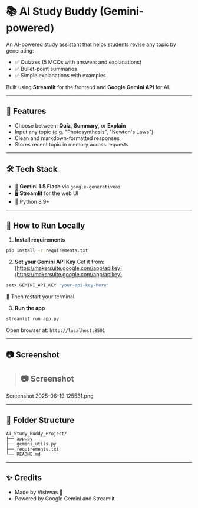 # 📚 AI Study Buddy (Gemini-powered)

An AI-powered study assistant that helps students revise any topic by generating:
- ✅ Quizzes (5 MCQs with answers and explanations)
- ✅ Bullet-point summaries
- ✅ Simple explanations with examples

Built using **Streamlit** for the frontend and **Google Gemini API** for AI.

---

## 🚀 Features

- Choose between: **Quiz**, **Summary**, or **Explain**
- Input any topic (e.g. "Photosynthesis", "Newton's Laws")
- Clean and markdown-formatted responses
- Stores recent topic in memory across requests

---

## 🛠 Tech Stack

- 🧠 **Gemini 1.5 Flash** via `google-generativeai`
- 🖥 **Streamlit** for the web UI
- 🐍 Python 3.9+

---

## 🧪 How to Run Locally

1. **Install requirements**
```bash
pip install -r requirements.txt
```

2. **Set your Gemini API Key**
Get it from: [https://makersuite.google.com/app/apikey](https://makersuite.google.com/app/apikey)

```powershell
setx GEMINI_API_KEY "your-api-key-here"
```

🔁 Then restart your terminal.

3. **Run the app**
```bash
streamlit run app.py
```

Open browser at: `http://localhost:8501`

---

## 📷 Screenshot

> ## 📷 Screenshot

Screenshot 2025-06-19 125531.png



---

## 📂 Folder Structure

```
AI_Study_Buddy_Project/
├── app.py
├── gemini_utils.py
├── requirements.txt
└── README.md
```

---

## ✨ Credits

- Made by Vishwas 🧠
- Powered by Google Gemini and Streamlit
